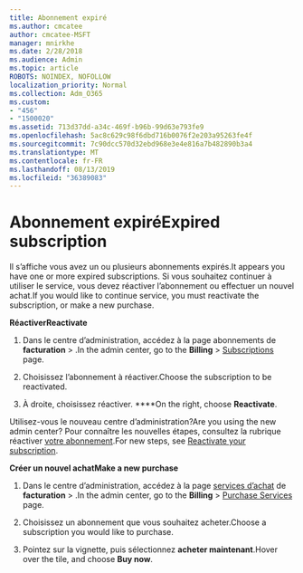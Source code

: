 ```yaml
---
title: Abonnement expiré
ms.author: cmcatee
author: cmcatee-MSFT
manager: mnirkhe
ms.date: 2/28/2018
ms.audience: Admin
ms.topic: article
ROBOTS: NOINDEX, NOFOLLOW
localization_priority: Normal
ms.collection: Adm_O365
ms.custom:
- "456"
- "1500020"
ms.assetid: 713d37dd-a34c-469f-b96b-99d63e793fe9
ms.openlocfilehash: 5ac8c629c98f6dbd716b0076f2e203a95263fe4f
ms.sourcegitcommit: 7c90dcc570d32ebd968e3e4e816a7b482890b3a4
ms.translationtype: MT
ms.contentlocale: fr-FR
ms.lasthandoff: 08/13/2019
ms.locfileid: "36389083"
---
```

# <a name="expired-subscription"></a><span data-ttu-id="5dc46-102">Abonnement expiré</span><span class="sxs-lookup"><span data-stu-id="5dc46-102">Expired subscription</span></span>

<span data-ttu-id="5dc46-103">Il s’affiche vous avez un ou plusieurs abonnements expirés.</span><span class="sxs-lookup"><span data-stu-id="5dc46-103">It appears you have one or more expired subscriptions.</span></span> <span data-ttu-id="5dc46-104">Si vous souhaitez continuer à utiliser le service, vous devez réactiver l’abonnement ou effectuer un nouvel achat.</span><span class="sxs-lookup"><span data-stu-id="5dc46-104">If you would like to continue service, you must reactivate the subscription, or make a new purchase.</span></span>
  
<span data-ttu-id="5dc46-105">**Réactiver**</span><span class="sxs-lookup"><span data-stu-id="5dc46-105">**Reactivate**</span></span>
  
1. <span data-ttu-id="5dc46-106">Dans le centre d’administration, accédez à la page abonnements de **facturation** \> [](https://go.microsoft.com/fwlink/p/?linkid=842054) .</span><span class="sxs-lookup"><span data-stu-id="5dc46-106">In the admin center, go to the **Billing** \> [Subscriptions](https://go.microsoft.com/fwlink/p/?linkid=842054) page.</span></span>

2. <span data-ttu-id="5dc46-107">Choisissez l’abonnement à réactiver.</span><span class="sxs-lookup"><span data-stu-id="5dc46-107">Choose the subscription to be reactivated.</span></span>

3. <span data-ttu-id="5dc46-108">À droite, choisissez réactiver. \*\*\*\*</span><span class="sxs-lookup"><span data-stu-id="5dc46-108">On the right, choose **Reactivate**.</span></span>

<span data-ttu-id="5dc46-109">Utilisez-vous le nouveau centre d’administration?</span><span class="sxs-lookup"><span data-stu-id="5dc46-109">Are you using the new admin center?</span></span> <span data-ttu-id="5dc46-110">Pour connaître les nouvelles étapes, consultez la rubrique réactiver [votre abonnement](https://docs.microsoft.com/en-us/office365/admin/subscriptions-and-billing/reactivate-your-subscription).</span><span class="sxs-lookup"><span data-stu-id="5dc46-110">For new steps, see [Reactivate your subscription](https://docs.microsoft.com/en-us/office365/admin/subscriptions-and-billing/reactivate-your-subscription).</span></span>

<span data-ttu-id="5dc46-111">**Créer un nouvel achat**</span><span class="sxs-lookup"><span data-stu-id="5dc46-111">**Make a new purchase**</span></span>
  
1. <span data-ttu-id="5dc46-112">Dans le centre d’administration, accédez à la page [services d’achat](https://go.microsoft.com/fwlink/p/?linkid=868433) de **facturation** \> .</span><span class="sxs-lookup"><span data-stu-id="5dc46-112">In the admin center, go to the **Billing** \> [Purchase Services](https://go.microsoft.com/fwlink/p/?linkid=868433) page.</span></span>

2. <span data-ttu-id="5dc46-113">Choisissez un abonnement que vous souhaitez acheter.</span><span class="sxs-lookup"><span data-stu-id="5dc46-113">Choose a subscription you would like to purchase.</span></span>

3. <span data-ttu-id="5dc46-114">Pointez sur la vignette, puis sélectionnez **acheter maintenant**.</span><span class="sxs-lookup"><span data-stu-id="5dc46-114">Hover over the tile, and choose **Buy now**.</span></span>